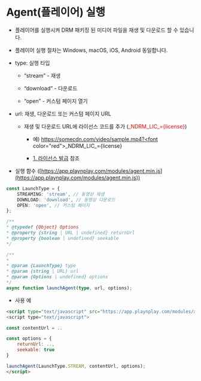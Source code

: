 # Agent(플레이어) 실행

* 플레이어를 실행시켜 DRM 패키징 된 미디어 파일을 재생 및 다운로드 할 수 있습니다. 

* 플레이어 실행 절차는 Windows, macOS, iOS, Android 동일합니다.

* type: 실행 타입

    * “stream” - 재생

    * “download” - 다운로드

    * “open” - 커스텀 페이지 열기

* url: 재생, 다운로드 또는 커스텀 페이지 URL

    * 재생 및 다운로드 URL에 라이선스 코드를 추가 (<font color="red">\_NDRM\_LIC\_={license}</font>)

        * 예) https://somecdn.com/video/sample.mp4?<font color="red">\_NDRM\_LIC\_={license}</font>

        * [1. 라이선스 발급](./license_issue.md#라이선스-발급) 참조


* 실행 함수 ([https://app.playnplay.com/modules/agent.min.js](https://app.playnplay.com/modules/agent.min.js))

```typescript
const LaunchType = {
    STREAMING: 'stream', // 동영상 재생
    DOWNLOAD: 'download', // 동영상 다운로드
    OPEN: 'open', // 커스텀 페이지
};

/**
* @typedef {Object} Options
* @property {string | URL | undefined} returnUrl
* @property {boolean | undefined} seekable
*/

/**
*
* @param {LaunchType} type
* @param {string | URL} url
* @param {Options | undefined} options
*/
async function launchAgent(type, url, options);
```

* 사용 예

```html
<script type="text/javascript" src="https://app.playnplay.com/modules/agent.js">
<script type="text/javascript">

const contentUrl = ..

const options = {
    returnUrl: ..,
    seekable: true
}

launchAgent(LaunchType.STREAM, contentUrl, options);
</script>
```


